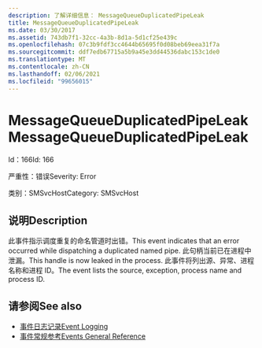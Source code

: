 ```yaml
---
description: 了解详细信息： MessageQueueDuplicatedPipeLeak
title: MessageQueueDuplicatedPipeLeak
ms.date: 03/30/2017
ms.assetid: 743db7f1-32cc-4a3b-8d1a-5d1cf25e439c
ms.openlocfilehash: 07c3b9fdf3cc4644b65695f0d08beb69eea31f7a
ms.sourcegitcommit: ddf7edb67715a5b9a45e3dd44536dabc153c1de0
ms.translationtype: MT
ms.contentlocale: zh-CN
ms.lasthandoff: 02/06/2021
ms.locfileid: "99656015"
---
```

# <a name="messagequeueduplicatedpipeleak"></a><span data-ttu-id="d8103-103">MessageQueueDuplicatedPipeLeak</span><span class="sxs-lookup"><span data-stu-id="d8103-103">MessageQueueDuplicatedPipeLeak</span></span>

<span data-ttu-id="d8103-104">Id：166</span><span class="sxs-lookup"><span data-stu-id="d8103-104">Id: 166</span></span>  
  
 <span data-ttu-id="d8103-105">严重性：错误</span><span class="sxs-lookup"><span data-stu-id="d8103-105">Severity: Error</span></span>  
  
 <span data-ttu-id="d8103-106">类别：SMSvcHost</span><span class="sxs-lookup"><span data-stu-id="d8103-106">Category: SMSvcHost</span></span>  
  
## <a name="description"></a><span data-ttu-id="d8103-107">说明</span><span class="sxs-lookup"><span data-stu-id="d8103-107">Description</span></span>  

 <span data-ttu-id="d8103-108">此事件指示调度重复的命名管道时出错。</span><span class="sxs-lookup"><span data-stu-id="d8103-108">This event indicates that an error occurred while dispatching a duplicated named pipe.</span></span> <span data-ttu-id="d8103-109">此句柄当前已在进程中泄漏。</span><span class="sxs-lookup"><span data-stu-id="d8103-109">This handle is now leaked in the process.</span></span> <span data-ttu-id="d8103-110">此事件将列出源、异常、进程名称和进程 ID。</span><span class="sxs-lookup"><span data-stu-id="d8103-110">The event lists the source, exception, process name and process ID.</span></span>  
  
## <a name="see-also"></a><span data-ttu-id="d8103-111">请参阅</span><span class="sxs-lookup"><span data-stu-id="d8103-111">See also</span></span>

- [<span data-ttu-id="d8103-112">事件日志记录</span><span class="sxs-lookup"><span data-stu-id="d8103-112">Event Logging</span></span>](index.md)
- [<span data-ttu-id="d8103-113">事件常规参考</span><span class="sxs-lookup"><span data-stu-id="d8103-113">Events General Reference</span></span>](events-general-reference.md)
